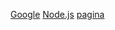 [Google](https://www.google.com/)
[Node.js](https://noodejs.org/dist/latest-v10.x/docs/api/)
[pagina](https://www.robotstxt.org/wc/robots.html)